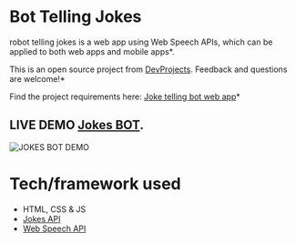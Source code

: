 # Bot Telling Jokes
robot telling jokes is a web app using Web Speech APIs, which can be applied to both web apps and mobile apps*.


This is an open source project from [DevProjects](http://www.codementor.io/projects).
Feedback and questions are welcome!*


Find the project requirements here: [Joke telling bot web app](https://www.codementor.io/projects/web/joke-telling-bot-web-app-cjd2eyrfak)*


## LIVE DEMO [Jokes BOT](https://mahmoudsafan.github.io/Bot-Telling-Jokes/200/300).


![JOKES BOT DEMO](https://github.com/MahmoudSafan/Bot-Telling-Jokes/blob/main/gif-demo.gif?raw=true "DEMO")

# Tech/framework used
* HTML, CSS & JS
* [Jokes API](https://sv443.net/jokeapi/v2/)
* [Web Speech API](https://developer.mozilla.org/en-US/docs/Web/API/SpeechSynthesis)
